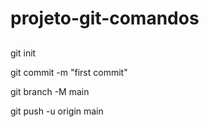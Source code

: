 # projeto-git-comandos
##

<div>
  
  <p> git init </p>
  <p> git commit -m "first commit" </p>
  <p> git branch -M main  </p>
  <p> git push -u origin main </p>  
</div>

